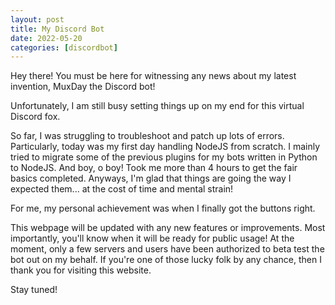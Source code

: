 ```yaml
---
layout: post
title: My Discord Bot
date: 2022-05-20
categories: [discordbot]
---
```


Hey there! You must be here for witnessing any news about my latest invention, MuxDay the Discord bot!

Unfortunately, I am still busy setting things up on my end for this virtual Discord fox.

So far, I was struggling to troubleshoot and patch up lots of errors. Particularly, today was my first day handling NodeJS from scratch. I mainly tried to migrate some of the previous plugins for my bots written in Python to NodeJS. And boy, o boy! Took me more than 4 hours to get the fair basics completed. Anyways, I'm glad that things are going the way I expected them... at the cost of time and mental strain!

For me, my personal achievement was when I finally got the buttons right.

This webpage will be updated with any new features or improvements. Most importantly, you'll know when it will be ready for public usage! At the moment, only a few servers and users have been authorized to beta test the bot out on my behalf. If you're one of those lucky folk by any chance, then I thank you for visiting this website.

Stay tuned!
